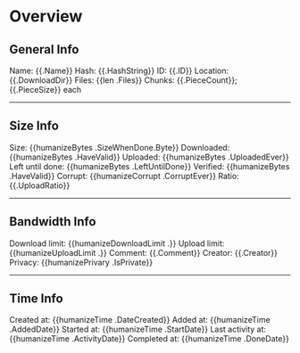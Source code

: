 # Overview

## General Info

Name:               {{.Name}}
Hash:               {{.HashString}}
ID:                 {{.ID}}
Location:           {{.DownloadDir}}
Files:              {{len .Files}}
Chunks:             {{.PieceCount}};  {{.PieceSize}} each
***

## Size Info

Size:               {{humanizeBytes .SizeWhenDone.Byte}}
Downloaded:         {{humanizeBytes .HaveValid}}
Uploaded:           {{humanizeBytes .UploadedEver}}
Left until done:    {{humanizeBytes .LeftUntilDone}}
Verified:           {{humanizeBytes .HaveValid}}
Corrupt:            {{humanizeCorrupt .CorruptEver}}
Ratio:              {{.UploadRatio}}
***

## Bandwidth Info

Download limit:     {{humanizeDownloadLimit .}}
Upload limit:       {{humanizeUploadLimit .}}
Comment:            {{.Comment}}
Creator:            {{.Creator}}
Privacy:            {{humanizePrivary .IsPrivate}}
***

## Time Info

Created at:         {{humanizeTime .DateCreated}}
Added at:           {{humanizeTime .AddedDate}}
Started at:         {{humanizeTime .StartDate}}
Last activity at:   {{humanizeTime .ActivityDate}}
Completed at:       {{humanizeTime .DoneDate}}
